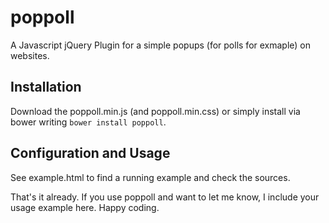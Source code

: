 poppoll
======

A Javascript jQuery Plugin for a simple popups (for polls for exmaple) on websites.

## Installation

Download the poppoll.min.js (and poppoll.min.css) or simply install via bower writing `bower install poppoll`.

## Configuration and Usage
See example.html to find a running example and check the sources.

That's it already. If you use poppoll and want to let me know, I include your usage example here. Happy coding.
